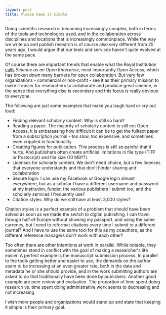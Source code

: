 ```yaml
---
layout: post
title: Please keep it simple
---
```


Doing scientific research is becoming increasingly complex, both in terms of the tools and technologies used, and in the collaboration across disciplines and locations that is increasingly commonplace. While the way we write up and publish research is of course also very different from 25 years ago, I would argue that our tools and services haven't quite evolved at the same pace.<!--more-->

Of course there are important trends that enable what the Royal Institution [calls](https://royalsociety.org/policy/projects/science-public-enterprise/Report/) *Science as an Open Enterprise*, most importantly Open Access, which has broken down many barriers for open collaboration. But very few organizations - commercial or non-profit - see it as their primary mission to make it easier for researchers to collaborate and produce great science, in the sense that everything else is secondary and this focus is really obvious to everyone.

The following are just some examples that make you laugh hard or cry out loud:

* Finding relevant scholarly content. Why is still so hard?
* Reading a paper. The majority of scholalry content is still not Open Access. It is embarassing how difficult it can be to get the fulltext paper from a subscription journal - too slow, too expensive, and sometimes even crippled in functionality.
* Creating figures for publication. This process is still so painful that it hurts. And publishers often create artificial limitations in file type (TIFF or Postscript) and file size (10 MB??).
* Licenses for scholarly content. We don't need choice, but a few licenses that everyone understands and that don't hinder sharing and collaboration
* Secure login. I can use my Facebook or Google login almost everywhere, but as a scholar I have a different username and password at my institution, funder, the various publishers I submit too, and the scholarly services I frequently use?
* Citation styles. Why do we still have at least 3,000 styles?

Citation styles is a perfect example of a problem that should have been solved as soon as we made the switch to digital publishing. I can travel through half of Europe without showing my passport, and using the same currency, but I need to reformat citations every time I submit to a different journal? And I have to use the same tool for this as my coauthors, as the different reference managers don't work with each other?

Too often there are other intentions at work in parallel. While notable, they sometimes stand in conflict with the goal of making a researcher's life easier. A perfect example is the manuscript submission process. In parallel to the tools getting better and easier to use, the demands on the author seem to be increasing at an even greater rate, both in the data and metadata he or she should provide, and in the work submitting authors are asked to do that traditionally have been done by publishers. Another good example are peer review and evaluation. The proportion of time spent doing research vs. time spent doing administrative work seems to decreasing and not increasing.

I wish more people and organizations would stand up and state that keeping it simple is their primary goal.
